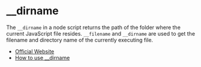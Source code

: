# __dirname

The `__dirname` in a node script returns the path of the folder where the current JavaScript file resides. `__filename` and `__dirname` are used to get the filename and directory name of the currently executing file.

- [Official Website](https://nodejs.org/docs/latest/api/modules.html#__dirname)
- [How to use __dirname](https://www.digitalocean.com/community/tutorials/nodejs-how-to-use__dirname)